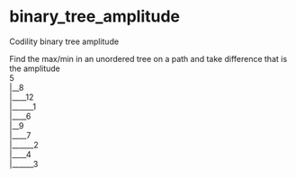 # binary_tree_amplitude
Codility binary tree amplitude

Find the max/min in an unordered tree on a path and take difference that is the amplitude<br />
5<br />
|__8<br />
|____12<br />
|______1<br />
|____6<br />
|__9<br />
|____7<br />
|______2<br />
|____4<br />
|______3<br />

